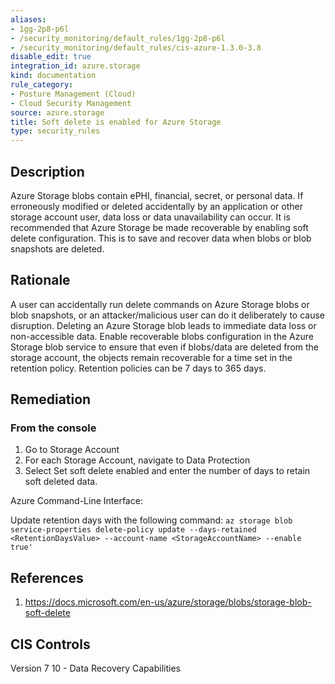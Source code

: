 ```yaml
---
aliases:
- 1gg-2p8-p6l
- /security_monitoring/default_rules/1gg-2p8-p6l
- /security_monitoring/default_rules/cis-azure-1.3.0-3.8
disable_edit: true
integration_id: azure.storage
kind: documentation
rule_category:
- Posture Management (Cloud)
- Cloud Security Management
source: azure.storage
title: Soft delete is enabled for Azure Storage
type: security_rules
---
```


## Description

Azure Storage blobs contain ePHI, financial, secret, or personal data. If erroneously modified or deleted accidentally by an application or other storage account user, data loss or data unavailability can occur. It is recommended that Azure Storage be made recoverable by enabling soft delete configuration. This is to save and recover data when blobs or blob snapshots are deleted.

## Rationale

A user can accidentally run delete commands on Azure Storage blobs or blob snapshots, or an attacker/malicious user can do it deliberately to cause disruption. Deleting an Azure Storage blob leads to immediate data loss or non-accessible data. Enable recoverable blobs configuration in the Azure Storage blob service to ensure that even if blobs/data are deleted from the storage account, the objects remain recoverable for a time set in the retention policy. Retention policies can be 7 days to 365 days.

## Remediation

### From the console

1. Go to Storage Account
2. For each Storage Account, navigate to Data Protection
3. Select Set soft delete enabled and enter the number of days to retain soft deleted data.

Azure Command-Line Interface:

Update retention days with the following command: `az storage blob service-properties delete-policy update --days-retained <RetentionDaysValue> --account-name <StorageAccountName> --enable true'`

## References

1. https://docs.microsoft.com/en-us/azure/storage/blobs/storage-blob-soft-delete

## CIS Controls

Version 7 10 - Data Recovery Capabilities
